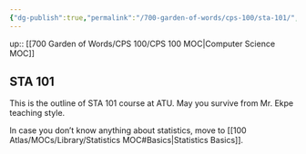 ```yaml
---
{"dg-publish":true,"permalink":"/700-garden-of-words/cps-100/sta-101/","dgHomeLink":false,"dgPassFrontmatter":false}
---
```


up:: [[700 Garden of Words/CPS 100/CPS 100 MOC|Computer Science MOC]]
## STA 101

This is the outline of STA 101 course at ATU. May you survive from Mr. Ekpe teaching style.

In case you don’t know anything about statistics, move to [[100 Atlas/MOCs/Library/Statistics MOC#Basics|Statistics Basics]].
